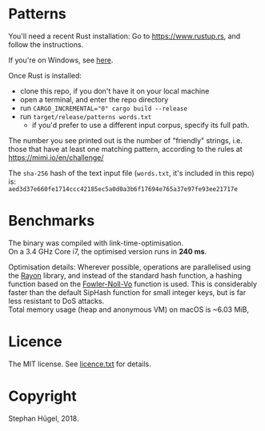 # Patterns
You'll need a recent Rust installation:
Go to https://www.rustup.rs, and follow the instructions.  

If you're on Windows, see [here](https://github.com/rust-lang-nursery/rustup.rs/#other-installation-methods).

Once Rust is installed:
- clone this repo, if you don't have it on your local machine
- open a terminal, and enter the repo directory
- run `CARGO_INCREMENTAL="0" cargo build --release`
- run `target/release/patterns words.txt`
    - if you'd prefer to use a different input corpus, specify its full path.

The number you see printed out is the number of "friendly" strings, i.e. those that have at least one matching pattern, according to the rules at https://mimi.io/en/challenge/

The `sha-256` hash of the text input file (`words.txt`, it's included in this repo) is:  
`aed3d37e660fe1714ccc42185ec5a0d0a3b6f17694e765a37e97fe93ee21717e`

# Benchmarks
The binary was compiled with link-time-optimisation.  
On a 3.4 GHz Core i7, the optimised version runs in **240 ms**.  

Optimisation details:
Wherever possible, operations are parallelised using the [Rayon](https://github.com/rayon-rs/rayon) library, and instead of the standard hash function, a hashing function based on the [Fowler-Noll-Vo](https://github.com/servo/rust-fnv) function is used. This is considerably faster than the default SipHash function for small integer keys, but is far less resistant to DoS attacks.  
Total memory usage (heap and anonymous VM) on macOS is ~6.03 MiB,

# Licence
The MIT license. See [licence.txt](licence.txt) for details.

# Copyright
Stephan Hügel, 2018.
